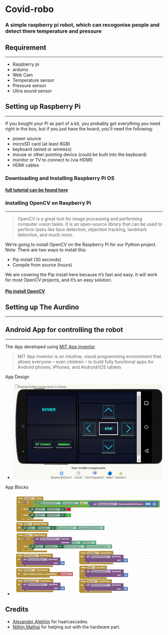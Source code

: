 # Covid-robo

### A simple raspberry pi robot, which can recogonise people and detect there temperature and pressure

## Requirement
***
* Raspberry pi
* arduino
* Web Cam
* Temperature sensor
* Pressure sensor
* Ultra sound sensor
## Setting up Raspberry Pi
***
 If you bought your Pi as part of a kit, you probably got everything you need right in the box, but if you just have the board, you'll need the following:
* power source
* microSD card (at least 8GB)
* keyboard (wired or wireless)
* mouse or other pointing device (could be built into the keyboard)
* monitor or TV to connect to (via HDMI)
* HDMI cables
### Downloading and Installing Raspberry Pi OS
#### [full tutorial can be found here](https://www.tomshardware.com/reviews/raspberry-pi-set-up-how-to,6029.html)

### Installing OpenCV on Raspberry Pi
***
>OpenCV is a great tool for image processing and performing computer vision tasks. It is an open-source library that can be used to perform tasks like face detection, objection tracking, landmark detection, and much more.

We’re going to install OpenCV on the Raspberry Pi for our Python project. Note: There are two ways to install this:

* Pip install (30 seconds)
* Compile from source (hours)

We are covering the Pip install here because it’s fast and easy. It will work for most OpenCV projects, and it’s an easy solution.
#### [Pip install OpenCV](https://www.jeremymorgan.com/tutorials/raspberry-pi/how-to-install-opencv-raspberry-pi/)

## Setting up The Aurdino
***
## Android App for controlling the robot
***
The App developed using [MIT App Inventor](https://appinventor.mit.edu/)
>MIT App Inventor is an intuitive, visual programming environment that allows everyone – even children – to build fully functional apps for Android phones, iPhones, and Android/iOS tablets

App Design
* ![design](https://github.com/AbhiAravind/covid-robo/blob/main/bt_rmt.png)

App Blocks
* ![design](https://github.com/AbhiAravind/covid-robo/blob/main/blocks.png)

## Credits
* [Alexander Alekhin](https://github.com/alalek) for haarcascades.
* [Nithin Mathai]() for helping out with the hardware part.





